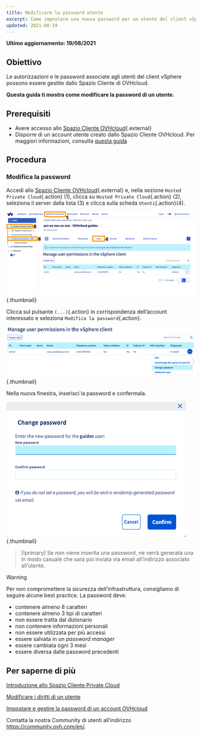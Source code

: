 ```yaml
---
title: Modificare la password utente
excerpt: Come impostare una nuova password per un utente del client vSphere dallo Spazio Cliente OVHcloud
updated: 2021-08-19
---
```


**Ultimo aggiornamento: 19/08/2021**
 
## Obiettivo

Le autorizzazioni e le password associate agli utenti del client vSphere possono essere gestite dallo Spazio Cliente di OVHcloud.

**Questa guida ti mostra come modificare la password di un utente.**

## Prerequisiti

- Avere accesso allo [Spazio Cliente OVHcloud](https://www.ovh.com/auth/?action=gotomanager&from=https://www.ovh.it/&ovhSubsidiary=it){.external}
- Disporre di un account utente creato dallo Spazio Cliente OVHcloud. Per maggiori informazioni, consulta [questa guida](/pages/hosted_private_cloud/hosted_private_cloud_powered_by_vmware/manager_ovh_private_cloud#utenti)

## Procedura

### Modifica la password

Accedi allo [Spazio Cliente OVHcloud](https://www.ovh.com/auth/?action=gotomanager&from=https://www.ovh.it/&ovhSubsidiary=it){.external} e, nella sezione `Hosted Private Cloud`{.action}  (1), clicca su `Hosted Private Cloud`{.action} (2), seleziona il server dalla lista (3) e clicca sulla scheda `Utenti`{.action}(4).

![Accesso allo Spazio Cliente](images/userpassword1b.png){.thumbnail}

Clicca sul pulsante `(...)`{.action} in corrispondenza dell’account interessato e seleziona `Modifica la password`{.action}.

![Modifica password](images/userpassword2b.png){.thumbnail}

Nella nuova finestra, inserisci la password e confermala.

![Modifica password](images/userpassword3b.png){.thumbnail}

> [!primary]
> Se non viene inserita una password, ne verrà generata una in modo casuale che sarà poi inviata via email all’indirizzo associato all’utente.
> 


> [!warning]
>
>Per non compromettere la sicurezza dell’infrastruttura, consigliamo di seguire alcune best practice. La password deve:
>
> - contenere almeno 8 caratteri
> - contenere almeno 3 tipi di caratteri
> - non essere tratta dal dizionario
> - non contenere informazioni personali
> - non essere utilizzata per più accessi
> - essere salvata in un <i>password manager</i>
> - essere cambiata ogni 3 mesi
> - essere diversa dalle password precedenti
>

## Per saperne di più

[Introduzione allo Spazio Cliente Private Cloud](/pages/hosted_private_cloud/hosted_private_cloud_powered_by_vmware/manager_ovh_private_cloud)

[Modificare i diritti di un utente](/pages/hosted_private_cloud/hosted_private_cloud_powered_by_vmware/change_users_rights)

[Impostare e gestire la password di un account OVHcloud](/pages/account_and_service_management/account_information/manage-ovh-password)

Contatta la nostra Community di utenti all’indirizzo <https://community.ovh.com/en/>.
